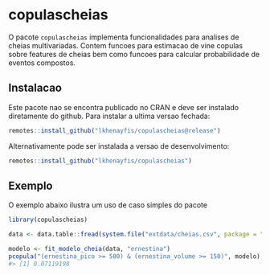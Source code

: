 
<!-- README.md is generated from README.Rmd. Please edit that file -->

# copulascheias

<!-- badges: start -->

<!-- badges: end -->

O pacote `copulascheias` implementa funcionalidades para analises de
cheias multivariadas. Contem funcoes para estimacao de vine copulas
sobre features de cheias bem como funcoes para calcular probabilidade de
eventos compostos.

## Instalacao

Este pacote nao se encontra publicado no CRAN e deve ser instalado
diretamente do github. Para instalar a ultima versao fechada:

``` r
remotes::install_github("lkhenayfis/copulascheias@release")
```

Alternativamente pode ser instalada a versao de desenvolvimento:

``` r
remotes::install_github("lkhenayfis/copulascheias")
```

## Exemplo

O exemplo abaixo ilustra um uso de caso simples do pacote

``` r
library(copulascheias)

data <- data.table::fread(system.file("extdata/cheias.csv", package = "copulascheias"))

modelo <- fit_modelo_cheia(data, "ernestina")
pcopula("(ernestina_pico >= 500) & (ernestina_volume >= 150)", modelo)
#> [1] 0.07119198
```
